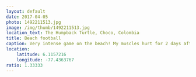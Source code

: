 ```yaml
---
layout: default
date: 2017-04-05
photo: 1492211513.jpg
image: /img/thumb/1492211513.jpg
location_text: The Humpback Turtle, Choco, Colombia
title: Beach football
caption: Very intense game on the beach! My muscles hurt for 2 days after that!
location:
    latitude: 6.1157216
    longitude: -77.4363767
ratio: 1.33333
---
```

